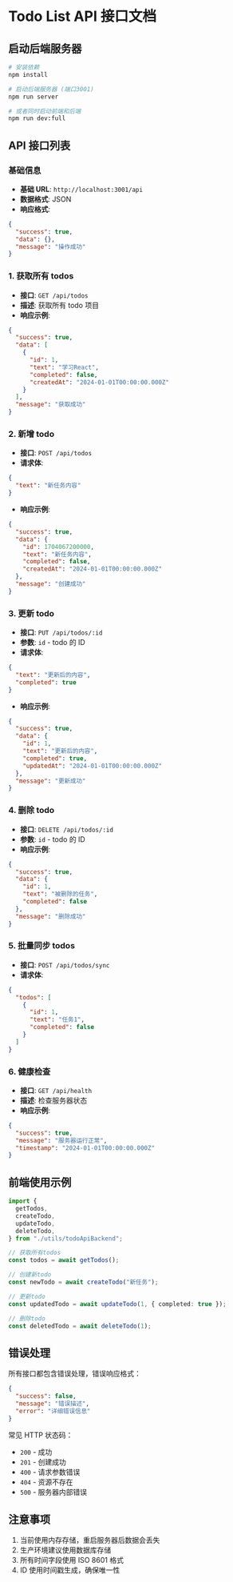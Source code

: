 # Todo List API 接口文档

## 启动后端服务器

```bash
# 安装依赖
npm install

# 启动后端服务器 (端口3001)
npm run server

# 或者同时启动前端和后端
npm run dev:full
```

## API 接口列表

### 基础信息

- **基础 URL**: `http://localhost:3001/api`
- **数据格式**: JSON
- **响应格式**:

```json
{
  "success": true,
  "data": {},
  "message": "操作成功"
}
```

### 1. 获取所有 todos

- **接口**: `GET /api/todos`
- **描述**: 获取所有 todo 项目
- **响应示例**:

```json
{
  "success": true,
  "data": [
    {
      "id": 1,
      "text": "学习React",
      "completed": false,
      "createdAt": "2024-01-01T00:00:00.000Z"
    }
  ],
  "message": "获取成功"
}
```

### 2. 新增 todo

- **接口**: `POST /api/todos`
- **请求体**:

```json
{
  "text": "新任务内容"
}
```

- **响应示例**:

```json
{
  "success": true,
  "data": {
    "id": 1704067200000,
    "text": "新任务内容",
    "completed": false,
    "createdAt": "2024-01-01T00:00:00.000Z"
  },
  "message": "创建成功"
}
```

### 3. 更新 todo

- **接口**: `PUT /api/todos/:id`
- **参数**: `id` - todo 的 ID
- **请求体**:

```json
{
  "text": "更新后的内容",
  "completed": true
}
```

- **响应示例**:

```json
{
  "success": true,
  "data": {
    "id": 1,
    "text": "更新后的内容",
    "completed": true,
    "updatedAt": "2024-01-01T00:00:00.000Z"
  },
  "message": "更新成功"
}
```

### 4. 删除 todo

- **接口**: `DELETE /api/todos/:id`
- **参数**: `id` - todo 的 ID
- **响应示例**:

```json
{
  "success": true,
  "data": {
    "id": 1,
    "text": "被删除的任务",
    "completed": false
  },
  "message": "删除成功"
}
```

### 5. 批量同步 todos

- **接口**: `POST /api/todos/sync`
- **请求体**:

```json
{
  "todos": [
    {
      "id": 1,
      "text": "任务1",
      "completed": false
    }
  ]
}
```

### 6. 健康检查

- **接口**: `GET /api/health`
- **描述**: 检查服务器状态
- **响应示例**:

```json
{
  "success": true,
  "message": "服务器运行正常",
  "timestamp": "2024-01-01T00:00:00.000Z"
}
```

## 前端使用示例

```typescript
import {
  getTodos,
  createTodo,
  updateTodo,
  deleteTodo,
} from "./utils/todoApiBackend";

// 获取所有todos
const todos = await getTodos();

// 创建新todo
const newTodo = await createTodo("新任务");

// 更新todo
const updatedTodo = await updateTodo(1, { completed: true });

// 删除todo
const deletedTodo = await deleteTodo(1);
```

## 错误处理

所有接口都包含错误处理，错误响应格式：

```json
{
  "success": false,
  "message": "错误描述",
  "error": "详细错误信息"
}
```

常见 HTTP 状态码：

- `200` - 成功
- `201` - 创建成功
- `400` - 请求参数错误
- `404` - 资源不存在
- `500` - 服务器内部错误

## 注意事项

1. 当前使用内存存储，重启服务器后数据会丢失
2. 生产环境建议使用数据库存储
3. 所有时间字段使用 ISO 8601 格式
4. ID 使用时间戳生成，确保唯一性
